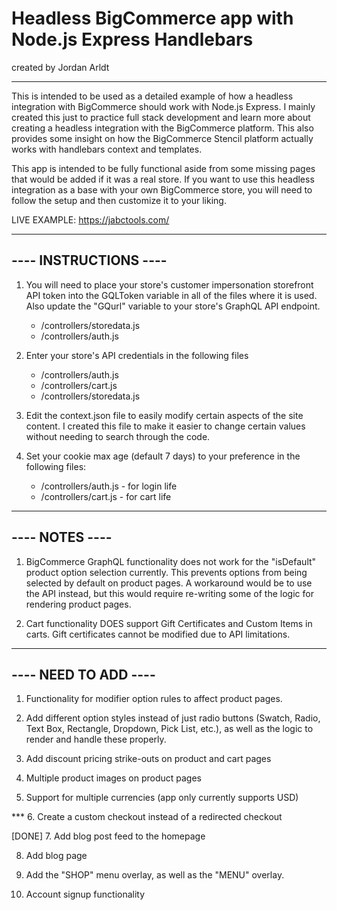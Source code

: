 # Headless BigCommerce app with Node.js Express Handlebars
   created by  Jordan Arldt
*****

This is intended to be used as a detailed example of how a headless integration with BigCommerce should work with Node.js Express. I mainly created this just to practice full stack development and learn more about creating a headless integration with the BigCommerce platform. This also provides some insight on how the BigCommerce Stencil platform actually works with handlebars context and templates.

This app is intended to be fully functional aside from some missing pages that would be added if it was a real store.
If you want to use this headless integration as a base with your own BigCommerce store, you will need to follow the setup and then customize it to your liking.

LIVE EXAMPLE: https://jabctools.com/

----------------------
---- INSTRUCTIONS ----
----------------------

1. You will need to place your store's customer impersonation storefront API token into the GQLToken variable in all of the files where it is used. Also update the "GQurl" variable to your store's GraphQL API endpoint. 
    - /controllers/storedata.js
    - /controllers/auth.js

2. Enter your store's API credentials in the following files
    - /controllers/auth.js
    - /controllers/cart.js
    - /controllers/storedata.js

3. Edit the context.json file to easily modify certain aspects of the site content. I created this file to make it easier to change certain values without needing to search through the code.

4. Set your cookie max age (default 7 days) to your preference in the following files:
    - /controllers/auth.js - for login life
    - /controllers/cart.js - for cart life



----------------------
----     NOTES    ----
----------------------

1. BigCommerce GraphQL functionality does not work for the "isDefault" product option selection currently. This prevents options from being selected by default on product pages. A workaround would be to use the API instead, but this would require re-writing some of the logic for rendering product pages.

2. Cart functionality DOES support Gift Certificates and Custom Items in carts. Gift certificates cannot be modified due to API limitations.

----------------------
----  NEED TO ADD ----
----------------------

1. Functionality for modifier option rules to affect product pages.

2. Add different option styles instead of just radio buttons (Swatch, Radio, Text Box, Rectangle, Dropdown, Pick List, etc.), as well as the logic to render and handle these properly.

3. Add discount pricing strike-outs on product and cart pages

4. Multiple product images on product pages

5. Support for multiple currencies (app only currently supports USD)

*** 6. Create a custom checkout instead of a redirected checkout

[DONE] 7. Add blog post feed to the homepage

8. Add blog page

9. Add the "SHOP" menu overlay, as well as the "MENU" overlay.

10. Account signup functionality
